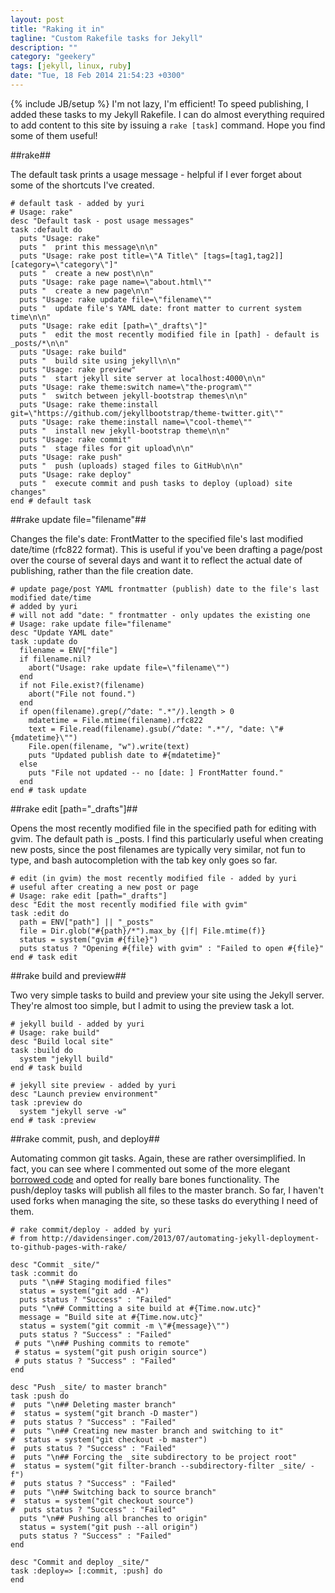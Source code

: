 ```yaml
---
layout: post
title: "Raking it in"
tagline: "Custom Rakefile tasks for Jekyll"
description: ""
category: "geekery" 
tags: [jekyll, linux, ruby]
date: "Tue, 18 Feb 2014 21:54:23 +0300"
---
```

{% include JB/setup %}
I'm not lazy, I'm efficient!  To speed publishing, I added these tasks to my Jekyll Rakefile.  I can do almost everything required to add content to this site by issuing a `rake [task]` command.  Hope you find some of them useful!

##rake##

The default task prints a usage message - helpful if I ever forget about some of the shortcuts I've created.

    # default task - added by yuri
    # Usage: rake"
    desc "Default task - post usage messages"
    task :default do
      puts "Usage: rake"
      puts "  print this message\n\n"
      puts "Usage: rake post title=\"A Title\" [tags=[tag1,tag2]] [category=\"category\"]"
      puts "  create a new post\n\n"
      puts "Usage: rake page name=\"about.html\""
      puts "  create a new page\n\n"
      puts "Usage: rake update file=\"filename\""
      puts "  update file's YAML date: front matter to current system time\n\n"
      puts "Usage: rake edit [path=\"_drafts\"]"
      puts "  edit the most recently modified file in [path] - default is _posts/*\n\n"
      puts "Usage: rake build"
      puts "  build site using jekyll\n\n"
      puts "Usage: rake preview"
      puts "  start jekyll site server at localhost:4000\n\n"
      puts "Usage: rake theme:switch name=\"the-program\""
      puts "  switch between jekyll-bootstrap themes\n\n"
      puts "Usage: rake theme:install git=\"https://github.com/jekyllbootstrap/theme-twitter.git\""
      puts "Usage: rake theme:install name=\"cool-theme\""
      puts "  install new jekyll-bootstrap theme\n\n"
      puts "Usage: rake commit"
      puts "  stage files for git upload\n\n"
      puts "Usage: rake push"
      puts "  push (uploads) staged files to GitHub\n\n"
      puts "Usage: rake deploy"
      puts "  execute commit and push tasks to deploy (upload) site changes"
    end # default task

##rake update file="filename"##

Changes the file's date: FrontMatter to the specified file's last modified date/time (rfc822 format).  This is useful if you've been drafting a page/post over the course of several days and want it to reflect the actual date of publishing, rather than the file creation date.

    # update page/post YAML frontmatter (publish) date to the file's last modified date/time
    # added by yuri
    # will not add "date: " frontmatter - only updates the existing one
    # Usage: rake update file="filename"
    desc "Update YAML date"
    task :update do
      filename = ENV["file"]
      if filename.nil?
        abort("Usage: rake update file=\"filename\"")
      end
      if not File.exist?(filename)
        abort("File not found.")
      end
      if open(filename).grep(/^date: ".*"/).length > 0
        mdatetime = File.mtime(filename).rfc822
        text = File.read(filename).gsub(/^date: ".*"/, "date: \"#{mdatetime}\"")
        File.open(filename, "w").write(text)
        puts "Updated publish date to #{mdatetime}"
      else
        puts "File not updated -- no [date: ] FrontMatter found."
      end
    end # task update

##rake edit \[path="\_drafts"\]##

Opens the most recently modified file in the specified path for editing with gvim.  The default path is \_posts.  I find this particularly useful when creating new posts, since the post filenames are typically very similar, not fun to type, and bash autocompletion with the tab key only goes so far.

    # edit (in gvim) the most recently modified file - added by yuri
    # useful after creating a new post or page
    # Usage: rake edit [path="_drafts"]
    desc "Edit the most recently modified file with gvim"
    task :edit do
      path = ENV["path"] || "_posts"
      file = Dir.glob("#{path}/*").max_by {|f| File.mtime(f)}
      status = system("gvim #{file}")
      puts status ? "Opening #{file} with gvim" : "Failed to open #{file}"
    end # task edit

##rake build and preview##

Two very simple tasks to build and preview your site using the Jekyll server.  They're almost too simple, but I admit to using the preview task a lot. 

    # jekyll build - added by yuri
    # Usage: rake build"
    desc "Build local site"
    task :build do
      system "jekyll build"
    end # task build

    # jekyll site preview - added by yuri
    desc "Launch preview environment"
    task :preview do
      system "jekyll serve -w"
    end # task :preview

##rake commit, push, and deploy##

Automating common git tasks.  Again, these are rather oversimplified.  In fact, you can see where I commented out some of the more elegant [borrowed code](http://davidensinger.com/2013/07/automating-jekyll-deployment-to-github-pages-with-rake) and opted for really bare bones functionality.  The push/deploy tasks will publish all files to the master branch.  So far, I haven't used forks when managing the site, so these tasks do everything I need of them.

    # rake commit/deploy - added by yuri
    # from http://davidensinger.com/2013/07/automating-jekyll-deployment-to-github-pages-with-rake/

    desc "Commit _site/"
    task :commit do
      puts "\n## Staging modified files"
      status = system("git add -A")
      puts status ? "Success" : "Failed"
      puts "\n## Committing a site build at #{Time.now.utc}"
      message = "Build site at #{Time.now.utc}"
      status = system("git commit -m \"#{message}\"")
      puts status ? "Success" : "Failed"
     # puts "\n## Pushing commits to remote"
     # status = system("git push origin source")
     # puts status ? "Success" : "Failed"
    end

    desc "Push _site/ to master branch"
    task :push do
    #  puts "\n## Deleting master branch"
    #  status = system("git branch -D master")
    #  puts status ? "Success" : "Failed"
    #  puts "\n## Creating new master branch and switching to it"
    #  status = system("git checkout -b master")
    #  puts status ? "Success" : "Failed"
    #  puts "\n## Forcing the _site subdirectory to be project root"
    #  status = system("git filter-branch --subdirectory-filter _site/ -f")
    #  puts status ? "Success" : "Failed"
    #  puts "\n## Switching back to source branch"
    #  status = system("git checkout source")
    #  puts status ? "Success" : "Failed"
      puts "\n## Pushing all branches to origin"
      status = system("git push --all origin")
      puts status ? "Success" : "Failed"
    end

    desc "Commit and deploy _site/"
    task :deploy=> [:commit, :push] do
    end

